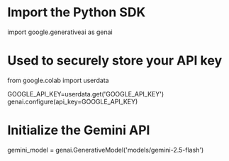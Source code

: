 # Import the Python SDK
import google.generativeai as genai
# Used to securely store your API key
from google.colab import userdata

GOOGLE_API_KEY=userdata.get('GOOGLE_API_KEY')
genai.configure(api_key=GOOGLE_API_KEY)

# Initialize the Gemini API
gemini_model = genai.GenerativeModel('models/gemini-2.5-flash')
